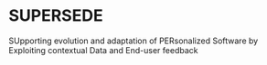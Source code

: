 # SUPERSEDE

SUpporting evolution and adaptation of PERsonalized Software by Exploiting contextual Data and End-user feedback